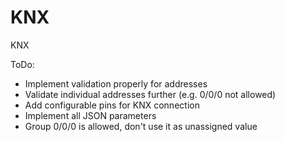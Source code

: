 # KNX

KNX

ToDo:
- Implement validation properly for addresses
- Validate individual addresses further (e.g. 0/0/0 not allowed)
- Add configurable pins for KNX connection
- Implement all JSON parameters
- Group 0/0/0 is allowed, don't use it as unassigned value